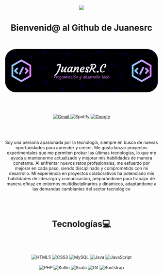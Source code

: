 <div align="center">
  <img src="https://media.giphy.com/media/v1.Y2lkPTc5MGI3NjExMm8wNjlrdHZtYmJwOGRyZ3d0dm5rOHRranVhN2phaWlpeHp2d2IwayZlcD12MV9zdGlja2Vyc19zZWFyY2gmY3Q9cw/Ll22OhMLAlVDb8UQWe/giphy.gif" width="100" />
  <h1>Bienvenid@ al Github de Juanesrc</h1>
</div>
<br><br>
<div align="center">
  <img src="github-header-image.png" alt="github-header-image" />
</div>

<br><br>
<div align="center" style="margin-top: 20px;">
  <a href="mailto:juan2005rc@gmail.com">
    <img src="https://img.shields.io/badge/Gmail-D14836?style=for-the-badge&logo=gmail&logoColor=white" alt="Gmail">
  </a>

  <img src="https://img.shields.io/badge/Spotify-1ED760?style=for-the-badge&logo=spotify&logoColor=white" alt="Spotify">

  <a href="https://portafolio1-chi-ten.vercel.app/">
  <img src="https://img.shields.io/badge/google-4285F4?style=for-the-badge&logo=google&logoColor=white" alt="Google">
  </a>

</div>

<br><br>
<div align="center" style="margin-top: 20px;">
  Soy una persona apasionada por la tecnología, siempre en busca de nuevas oportunidades para aprender y crecer. Me gusta lanzar proyectos experimentales que me permiten probar las últimas tecnologías, lo que me ayuda a mantenerme actualizado y mejorar mis habilidades de manera constante. Al enfrentar nuevos retos profesionales, me esfuerzo por mejorar en cada paso, siendo disciplinado y comprometido con mi desarrollo. Mi experiencia en proyectos colaborativos ha potenciado mis habilidades de liderazgo y comunicación, preparándome para trabajar de manera eficaz en entornos multidisciplinarios y dinámicos, adaptándome a las demandas cambiantes del sector tecnológico
</div>
  
  <br><br>
<div align="center">
  <h1>Tecnologías💻 </h1>
</div>
<br><br>
<div align="center" style="margin-top: 20px;">
  <img src="https://img.shields.io/badge/html5-%23E34F26.svg?style=for-the-badge&logo=html5&logoColor=white" alt="HTML5" />
  <img src="https://img.shields.io/badge/css3-%231572B6.svg?style=for-the-badge&logo=css3&logoColor=white" alt="CSS3" />
  <img src="https://img.shields.io/badge/mysql-4479A1.svg?style=for-the-badge&logo=mysql&logoColor=white" alt="MySQL" />
  <img src="https://img.shields.io/badge/java-%23ED8B00.svg?style=for-the-badge&logo=openjdk&logoColor=white" alt="Java" />
  <img src="https://img.shields.io/badge/javascript-%23323330.svg?style=for-the-badge&logo=javascript&logoColor=%23F7DF1E" alt="JavaScript" />
  <br><br>
  <img src="https://img.shields.io/badge/php-%23777BB4.svg?style=for-the-badge&logo=php&logoColor=white" alt="PHP" />
  <img src="https://img.shields.io/badge/kotlin-%237F52FF.svg?style=for-the-badge&logo=kotlin&logoColor=white" alt="Kotlin" />
  <img src="https://img.shields.io/badge/scala-%23DC322F.svg?style=for-the-badge&logo=scala&logoColor=white" alt="Scala" />
  <img src="https://img.shields.io/badge/git-%23F05033.svg?style=for-the-badge&logo=git&logoColor=white" alt="Git" />
  <img src="https://img.shields.io/badge/bootstrap-%238511FA.svg?style=for-the-badge&logo=bootstrap&logoColor=white" alt="Bootstrap" />
</div>


<!--
**Juanesrc967/Juanesrc967** is a ✨ _special_ ✨ repository because its `README.md` (this file) appears on your GitHub profile.

Here are some ideas to get you started:

- 🔭 I’m currently working on ...
- 🌱 Estudiante en tecnologo en sistemas ...
- 👯 I’m looking to collaborate on ...
- 🤔 I’m looking for help with ...
- 💬 Ask me about ...
- 📫 How to reach me: ...
- 😄 Pronouns: ...
- ⚡ Fun fact: ...
-->


